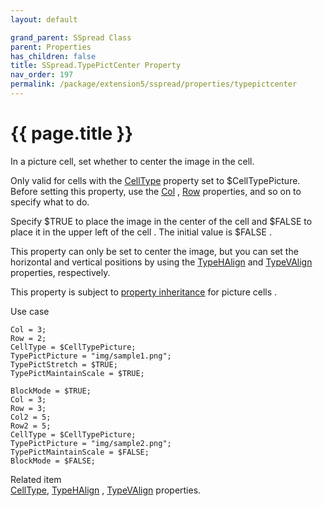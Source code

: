 ```yaml
---
layout: default

grand_parent: SSpread Class
parent: Properties
has_children: false
title: SSpread.TypePictCenter Property
nav_order: 197
permalink: /package/extension5/sspread/properties/typepictcenter
---
```

# {{ page.title }}

In a picture cell, set whether to center the image in the cell.

Only valid for cells with the <a href="/package/extension5/sspread/properties/celltype">CellType</a> property set to $CellTypePicture.
<br>Before setting this property, use the <a href="/package/extension5/sspread/properties/col">Col</a> , <a href="/package/extension5/sspread/properties/row">Row</a> properties, and so on to specify what to do.

Specify $TRUE to place the image in the center of the cell and $FALSE to place it in the upper left of the cell .
The initial value is $FALSE .

This property can only be set to center the image, but you can set the horizontal and vertical positions by using the <a href="/package/extension5/sspread/properties/typehalign">TypeHAlign</a> and <a href="/package/extension5/sspread/properties/typevalign">TypeVAlign</a> properties, respectively.

This property is subject to <a href="/package/extension5/sspread/properties/celltype#property-inheritance-for-each-cell-data-type">property inheritance</a> for picture cells .

Use case
```
Col = 3;
Row = 2;
CellType = $CellTypePicture;
TypePictPicture = "img/sample1.png";
TypePictStretch = $TRUE;
TypePictMaintainScale = $TRUE;
 
BlockMode = $TRUE;
Col = 3;
Row = 3;
Col2 = 5;
Row2 = 5;
CellType = $CellTypePicture;
TypePictPicture = "img/sample2.png";
TypePictMaintainScale = $FALSE;
BlockMode = $FALSE;
```

Related item<br>
<a href="/package/extension5/sspread/properties/celltype">CellType</a>, <a href="/package/extension5/sspread/properties/typehalign">TypeHAlign</a> , <a href="/package/extension5/sspread/properties/typevalign">TypeVAlign</a> properties.